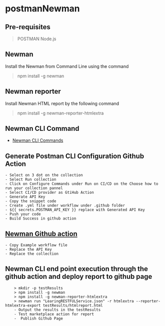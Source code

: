 # postmanNewman


## Pre-requisites
> POSTMAN
> Node.js 

## Newman
Install the Newman from Command Line using the command 
> npm install -g newman


## Newman reporter
Install Newman HTML report by the following command
> npm install -g newman-reporter-htmlextra

## Newman CLI Command
-  [Newman CLI Commands](https://learning.postman.com/docs/collections/using-newman-cli/newman-options/)

## Generate Postman CLI Configuration Github Action
    - Select on 3 dot on the collection
    - Select Run collection 
    - Click on Configure Commands under Run on CI/CD on the Choose how to run your collection pannel 
    - Select CI/CD provider as GtiHub Action 
    - Generate API Key
    - Copy the snippet code 
    - Create .yml file under workflow under .github folder 
    - ${{ secrets.POSTMAN_API_KEY }} replace with Generated API Key 
    - Push your code 
    - Build Success in github action 

## [Newman Github action](https://github.com/marketplace/actions/newman-action)
    - Copy Example workflow file
    - Replace the API Key 
    - Replace the collection 

## Newman CLI end point execution through the github action and deploy report to github page
```
    > mkdir -p testResults
    > npm install -g newman
    > npm install -g newman-reporter-htmlextra
    > newman run "LearingRESTFULService.json" -r htmlextra --reporter-htmlextra-export testResults/htmlreport.html
    - Output the results in the testResults
    - Test marketplace action for report 
    -  Publish Github Page
```




